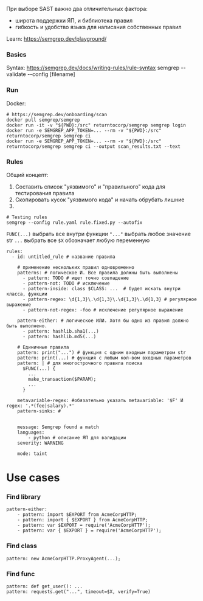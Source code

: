 При выборе SAST важно два отличительных фактора:
- широта поддержки ЯП, и библиотека правил
- гибкость и удобство языка для написания собственных правил

Learn: https://semgrep.dev/playground/

### Basics
Syntax: https://semgrep.dev/docs/writing-rules/rule-syntax
semgrep --validate --config [filename]

### Run
Docker: 
```
# https://semgrep.dev/onboarding/scan
docker pull semgrep/semgrep
docker run -it -v "${PWD}:/src" returntocorp/semgrep semgrep login
docker run -e SEMGREP_APP_TOKEN=... --rm -v "${PWD}:/src" returntocorp/semgrep semgrep ci
docker run -e SEMGREP_APP_TOKEN=... --rm -v "${PWD}:/src" returntocorp/semgrep semgrep ci --output scan_results.txt --text
```

### Rules
Общий концепт:
1. Составить список "уязвимого" и "правильного" кода для тестирования правила
2. Скопировать кусок "уязвимого кода" и начать обрубать лишние
3. 

```
# Testing rules
semgrep --config rule.yaml rule.fixed.py --autofix
```

`FUNC(...)` выбрать все внутри функции
`"..."` выбрать любое значение str 
`...` выбрать все
`$X` обозначает любую переменную

```
rules:
  - id: untitled_rule # название правила
    
    # применение нескольких правил одновременно 
    patterns: # логическое И. Все правила должны быть выполнены
      - pattern: TODO # ищет точно совпадение
      - pattern-not: TODO # исключение 
      - pattern-inside: class $CLASS: ...  # будет искать внутри класса, функции
      - pattern-regex: \d{1,3}\.\d{1,3}\.\d{1,3}\.\d{1,3} # регулярное выражение
      - pattern-not-regex: -foo # исключение регулярное выражение

    pattern-either: # логическое ИЛИ. Хотя бы одно из правил должно быть выполнено.
      - pattern: hashlib.sha1(...)
      - pattern: hashlib.md5(...)

    # Единичные правила
    pattern: print("...") # функция с одним входным параметром str
    pattern: print(...) # функция с любым кол-вом входных параметров
    pattern: | # для многострочного правила поиска
      $FUNC(...) {
        ...
        make_transaction($PARAM);
        ...
      }

    metavariable-regex: #обязательно указать metavariable: '$F' И regex: '.*(fee|salary).*'
    pattern-sinks: #
    
    
    message: Semgrep found a match
    languages: 
        - python # описание ЯП для валидации
    severity: WARNING

    mode: taint
```

# Use cases

### Find library
```
pattern-either:
    - pattern: import $EXPORT from AcmeCorpHTTP;
    - pattern: import { $EXPORT } from AcmeCorpHTTP;
    - pattern: var $EXPORT = require('AcmeCorpHTTP');
    - pattern: var { $EXPORT } = require('AcmeCorpHTTP');
```

### Find class
```
pattern: new AcmeCorpHTTP.ProxyAgent(...);
```

### Find func
``` 
pattern: def get_user(): ...
pattern: requests.get("...", timeout=$X, verify=True)
```